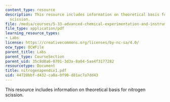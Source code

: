 ```yaml
---
content_type: resource
description: This resource includes information on theoretical basis for nitrogen
  scission.
file: /media/courses/5-33-advanced-chemical-experimentation-and-instrumentation-fall-2007/44728bbfd432ca0a0f90d81ac7a7dd43_nitrogenapendix1.pdf
file_type: application/pdf
learning_resource_types:
- Labs
license: https://creativecommons.org/licenses/by-nc-sa/4.0/
ocw_type: OCWFile
parent_title: Labs
parent_type: CourseSection
parent_uid: 35c8d0a6-0701-3d3a-8a04-5aa4f3177282
resourcetype: Document
title: nitrogenapendix1.pdf
uid: 44728bbf-d432-ca0a-0f90-d81ac7a7dd43
---
```

This resource includes information on theoretical basis for nitrogen scission.
